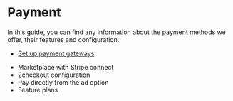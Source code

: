 # Payment
In this guide, you can find any information about the payment methods we offer, their features and configuration.

* [Set up payment gateways](Payment-set-up-payment-gateways.md)
- Marketplace with Stripe connect
- 2checkout configuration
- Pay directly from the ad option
- Feature plans
